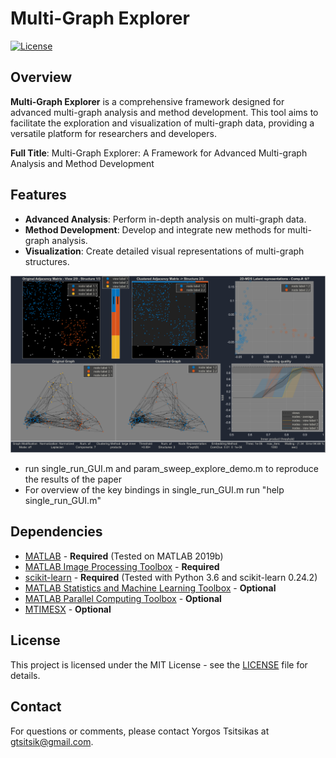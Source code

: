 # Multi-Graph Explorer

[![License](https://img.shields.io/badge/license-MIT-blue.svg)](LICENSE)

## Overview

**Multi-Graph Explorer** is a comprehensive framework designed for advanced multi-graph analysis and method development. This tool aims to facilitate the exploration and visualization of multi-graph data, providing a versatile platform for researchers and developers.

**Full Title**: Multi-Graph Explorer: A Framework for Advanced Multi-graph Analysis and Method Development

## Features

- **Advanced Analysis**: Perform in-depth analysis on multi-graph data.
- **Method Development**: Develop and integrate new methods for multi-graph analysis.
- **Visualization**: Create detailed visual representations of multi-graph structures.

![test](images/preview.png)
- run single_run_GUI.m and param_sweep_explore_demo.m to reproduce the results of the paper
- For overview of the key bindings in single_run_GUI.m run "help single_run_GUI.m"


## Dependencies

- [MATLAB](https://www.mathworks.com/products/matlab.html) - **Required** (Tested on MATLAB 2019b)
- [MATLAB Image Processing Toolbox](https://www.mathworks.com/products/image-processing.html) - **Required**
- [scikit-learn](https://scikit-learn.org/stable/) - **Required** (Tested with Python 3.6 and scikit-learn 0.24.2)
- [MATLAB Statistics and Machine Learning Toolbox](https://www.mathworks.com/products/statistics.html) - **Optional**
- [MATLAB Parallel Computing Toolbox](https://www.mathworks.com/products/parallel-computing.html) - **Optional**
- [MTIMESX](https://www.mathworks.com/matlabcentral/fileexchange/25977-mtimesx-fast-matrix-multiply-with-multi-dimensional-support) - **Optional**

## License

This project is licensed under the MIT License - see the [LICENSE](LICENSE) file for details.

## Contact

For questions or comments, please contact Yorgos Tsitsikas at [gtsitsik@gmail.com](mailto:gtsitsik@gmail.com).
